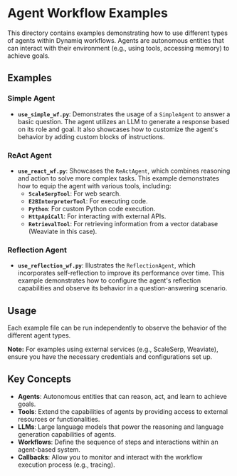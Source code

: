 # Agent Workflow Examples

This directory contains examples demonstrating how to use different types of agents within Dynamiq workflows. Agents are autonomous entities that can interact with their environment (e.g., using tools, accessing memory) to achieve goals.

## Examples

### Simple Agent

- **`use_simple_wf.py`**: Demonstrates the usage of a `SimpleAgent` to answer a basic question. The agent utilizes an LLM to generate a response based on its role and goal. It also showcases how to customize the agent's behavior by adding custom blocks of instructions.

### ReAct Agent

- **`use_react_wf.py`**: Showcases the `ReActAgent`, which combines reasoning and action to solve more complex tasks. This example demonstrates how to equip the agent with various tools, including:
    - **`ScaleSerpTool`**: For web search.
    - **`E2BInterpreterTool`**: For executing code.
    - **`Python`**: For custom Python code execution.
    - **`HttpApiCall`**: For interacting with external APIs.
    - **`RetrievalTool`**: For retrieving information from a vector database (Weaviate in this case).

### Reflection Agent

- **`use_reflection_wf.py`**: Illustrates the `ReflectionAgent`, which incorporates self-reflection to improve its performance over time. This example demonstrates how to configure the agent's reflection capabilities and observe its behavior in a question-answering scenario.

## Usage

Each example file can be run independently to observe the behavior of the different agent types.

**Note:** For examples using external services (e.g., ScaleSerp, Weaviate), ensure you have the necessary credentials and configurations set up.

## Key Concepts

- **Agents**: Autonomous entities that can reason, act, and learn to achieve goals.
- **Tools**: Extend the capabilities of agents by providing access to external resources or functionalities.
- **LLMs**: Large language models that power the reasoning and language generation capabilities of agents.
- **Workflows**: Define the sequence of steps and interactions within an agent-based system.
- **Callbacks**: Allow you to monitor and interact with the workflow execution process (e.g., tracing).
